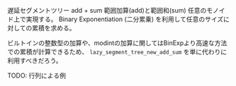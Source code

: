 遅延セグメントツリー add + sum
範囲加算(add)と範囲和(sum)
任意のモノイド上で実現する。
Binary Exponentiation (二分累乗) を利用して任意のサイズに対しての累積を求める。

ビルトインの整数型の加算や、modintの加算に関してはBinExpより高速な方法での累積が計算できるため、 `lazy_segment_tree_new_add_sum` を単に代わりに利用すべきだろう。

TODO: 行列による例
